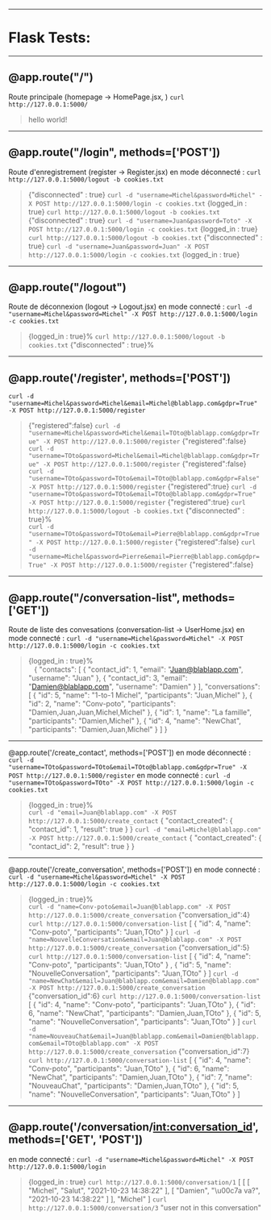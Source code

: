 __________________

#   Flask Tests:
__________________

## @app.route("/")
Route principale (homepage -> HomePage.jsx, )
`curl http://127.0.0.1:5000/`
> hello world!

________________________________________
 
## @app.route("/login", methods=['POST']) 
Route d'enregistrement (register -> Register.jsx)
en mode déconnecté :
`curl http://127.0.0.1:5000/logout -b cookies.txt`
> {"disconnected" : true}
`curl -d "username=Michel&password=Michel" -X POST http://127.0.0.1:5000/login -c cookies.txt`
> {logged_in : true}
`curl http://127.0.0.1:5000/logout -b cookies.txt`
> {"disconnected" : true} 
`curl -d "username=Juan&password=Toto" -X POST http://127.0.0.1:5000/login -c cookies.txt`
> {logged_in : true}
`curl http://127.0.0.1:5000/logout -b cookies.txt`
> {"disconnected" : true}
`curl -d "username=Juan&password=Juan" -X POST http://127.0.0.1:5000/login -c cookies.txt`
> {logged_in : true}
_______________________

## @app.route("/logout")
Route de déconnexion (logout -> Logout.jsx)
en mode connecté :
`curl -d "username=Michel&password=Michel" -X POST http://127.0.0.1:5000/login -c cookies.txt`
> {logged_in : true}%
`curl http://127.0.0.1:5000/logout -b cookies.txt`
> {"disconnected" : true}% 
_________________________________________________

## @app.route('/register', methods=['POST']) 
`curl -d "username=Michel&password=Michel&email=Michel@blablapp.com&gdpr=True" -X POST http://127.0.0.1:5000/register`
> {"registered":false}
`curl -d "username=Michel&password=Michel&email=TOto@blablapp.com&gdpr=True" -X POST http://127.0.0.1:5000/register`
> {"registered":false}
`curl -d "username=TOto&password=Michel&email=Michel@blablapp.com&gdpr=True" -X POST http://127.0.0.1:5000/register`
> {"registered":false}
`curl -d "username=TOto&password=TOto&email=TOto@blablapp.com&gdpr=False" -X POST http://127.0.0.1:5000/register`
> {"registered":true}
`curl -d "username=TOto&password=TOto&email=TOto@blablapp.com&gdpr=True" -X POST http://127.0.0.1:5000/register`
> {"registered":true}
`curl http://127.0.0.1:5000/logout -b cookies.txt`
> {"disconnected" : true}%    
`curl -d "username=TOto&password=TOto&email=Pierre@blablapp.com&gdpr=True" -X POST http://127.0.0.1:5000/register`
> {"registered":false}
`curl -d "username=Michel&password=Pierre&email=Pierre@blablapp.com&gdpr=True" -X POST http://127.0.0.1:5000/register`
> {"registered":false}
_______________________________________________
 
## @app.route("/conversation-list", methods=['GET'])
Route de liste des convesations (conversation-list -> UserHome.jsx)
en mode connecté :
`curl -d "username=Michel&password=Michel" -X POST http://127.0.0.1:5000/login -c cookies.txt`
> {logged_in : true}%           
` `
> {
  "contacts": [
    {
      "contact_id": 1, 
      "email": "Juan@blablapp.com", 
      "username": "Juan"
    }, 
    {
      "contact_id": 3, 
      "email": "Damien@blablapp.com", 
      "username": "Damien"
    }
  ], 
  "conversations": [
    {
      "id": 5, 
      "name": "1-to-1 Michel", 
      "participants": "Juan,Michel"
    }, 
    {
      "id": 2, 
      "name": "Conv-poto", 
      "participants": "Damien,Juan,Juan,Michel,Michel"
    }, 
    {
      "id": 1, 
      "name": "La famille", 
      "participants": "Damien,Michel"
    }, 
    {
      "id": 4, 
      "name": "NewChat", 
      "participants": "Damien,Juan,Michel"
    }
  ]
}
_____________________________________________________

@app.route('/create_contact', methods=['POST'])
en mode déconnecté :
`curl -d "username=TOto&password=TOto&email=TOto@blablapp.com&gdpr=True" -X POST http://127.0.0.1:5000/register`
en mode connecté :
`curl -d "username=TOto&password=TOto" -X POST http://127.0.0.1:5000/login -c cookies.txt`
> {logged_in : true}%           
`curl -d "email=Juan@blablapp.com" -X POST http://127.0.0.1:5000/create_contact`
> {
  "contact_created": {
    "contact_id": 1, 
    "result": true
  }
}
`curl -d "email=Michel@blablapp.com" -X POST http://127.0.0.1:5000/create_contact`
> {
  "contact_created": {
    "contact_id": 2, 
    "result": true
  }
}
_____________________________________________________

@app.route('/create_conversation', methods=['POST'])
en mode connecté :
`curl -d "username=Michel&password=Michel" -X POST http://127.0.0.1:5000/login -c cookies.txt`
> {logged_in : true}%           
`curl -d "name=Conv-poto&email=Juan@blablapp.com" -X POST http://127.0.0.1:5000/create_conversation`
> {"conversation_id":4}
`curl http://127.0.0.1:5000/conversation-list`
> [
  {
    "id": 4, 
    "name": "Conv-poto", 
    "participants": "Juan,TOto"
  }
]
`curl -d "name=NouvelleConversation&email=Juan@blablapp.com" -X POST http://127.0.0.1:5000/create_conversation`
> {"conversation_id":5}
`curl http://127.0.0.1:5000/conversation-list`
> [
 {
   "id": 4, 
   "name": "Conv-poto", 
   "participants": "Juan,TOto"
 }
, 
  {
    "id": 5, 
    "name": "NouvelleConversation", 
    "participants": "Juan,TOto"
  }
]
`curl -d "name=NewChat&email=Juan@blablapp.com&email=Damien@blablapp.com" -X POST http://127.0.0.1:5000/create_conversation`
> {"conversation_id":6}
`curl http://127.0.0.1:5000/conversation-list`
> [
  {
    "id": 4, 
    "name": "Conv-poto", 
    "participants": "Juan,TOto"
  }, 
  {
    "id": 6, 
    "name": "NewChat", 
    "participants": "Damien,Juan,TOto"
  }, 
  {
    "id": 5, 
    "name": "NouvelleConversation", 
    "participants": "Juan,TOto"
  }
]
`curl -d "name=NouveauChat&email=Juan@blablapp.com&email=Damien@blablapp.com&email=TOto@blablapp.com" -X POST http://127.0.0.1:5000/create_conversation`
> {"conversation_id":7}
`curl http://127.0.0.1:5000/conversation-list`
> [
  {
    "id": 4, 
    "name": "Conv-poto", 
    "participants": "Juan,TOto"
  }, 
  {
    "id": 6, 
    "name": "NewChat", 
    "participants": "Damien,Juan,TOto"
  }, 
  {
    "id": 7, 
    "name": "NouveauChat", 
    "participants": "Damien,Juan,TOto"
  }, 
  {
    "id": 5, 
    "name": "NouvelleConversation", 
    "participants": "Juan,TOto"
  }
]
_____________________________________________________________________________

## @app.route('/conversation/<int:conversation_id>', methods=['GET', 'POST'])
en mode connecté :
`curl -d "username=Michel&password=Michel" -X POST http://127.0.0.1:5000/login`
> {logged_in : true}
`curl http://127.0.0.1:5000/conversation/1`
> [
  [
    [
      "Michel", 
      "Salut", 
      "2021-10-23 14:38:22"
    ], 
    [
      "Damien", 
      "\u00c7a va?", 
      "2021-10-23 14:38:22"
    ]
  ], 
  "Michel"
]
`curl http://127.0.0.1:5000/conversation/3`
> "user not in this conversation"
